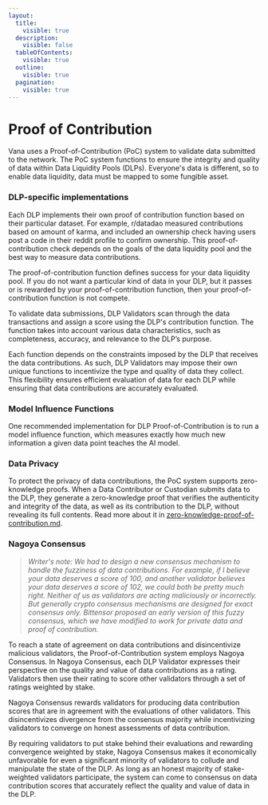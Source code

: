 ```yaml
---
layout:
  title:
    visible: true
  description:
    visible: false
  tableOfContents:
    visible: true
  outline:
    visible: true
  pagination:
    visible: true
---
```


# Proof of Contribution

Vana uses a Proof-of-Contribution (PoC) system to validate data submitted to the network. The PoC system functions to ensure the integrity and quality of data within Data Liquidity Pools (DLPs). Everyone's data is different, so to enable data liquidity, data must be mapped to some fungible asset.&#x20;

### DLP-specific implementations

Each DLP implements their own proof of contribution function based on their particular dataset. For example, r/datadao measured contributions based on amount of karma, and included an ownership check having users post a code in their reddit profile to confirm ownership. This proof-of-contribution check depends on the goals of the data liquidity pool and the best way to measure data contributions.&#x20;

The proof-of-contribution function defines success for your data liquidity pool. If you do not want a particular kind of data in your DLP, but it passes or is rewarded by your proof-of-contribution function, then your proof-of-contribution function is not compete.&#x20;

To validate data submissions, DLP Validators scan through the data transactions and assign a score using the DLP's contribution function. The function takes into account various data characteristics, such as completeness, accuracy, and relevance to the DLP’s purpose.

Each function depends on the constraints imposed by the DLP that receives the data contributions. As such, DLP Validators may impose their own unique functions to incentivize the type and quality of data they collect. This flexibility ensures efficient evaluation of data for each DLP while ensuring that data contributions are accurately evaluated.

### Model Influence Functions

One recommended implementation for DLP Proof-of-Contribution is to run a model influence function, which measures exactly how much new information a given data point teaches the AI model.&#x20;

### Data Privacy

To protect the privacy of data contributions, the PoC system supports zero-knowledge proofs. When a Data Contributor or Custodian submits data to the DLP, they generate a zero-knowledge proof that verifies the authenticity and integrity of the data, as well as its contribution to the DLP, without revealing its full contents. Read more about it in [zero-knowledge-proof-of-contribution.md](zero-knowledge-proof-of-contribution.md "mention").&#x20;

### Nagoya Consensus

> _Writer's note: We had to design a new consensus mechanism to handle the fuzziness of data contributions. For example, if I believe your data deserves a score of 100, and another validator believes your data deserves a score of 102, we could both be pretty much right. Neither of us as validators are acting maliciously or incorrectly. But generally crypto consensus mechanisms are designed for exact consensus only. Bittensor proposed an early version of this fuzzy consensus, which we have modified to work for private data and proof of contribution._&#x20;

To reach a state of agreement on data contributions and disincentivize malicious validators, the Proof-of-Contribution system employs Nagoya Consensus. In Nagoya Consensus, each DLP Validator expresses their perspective on the quality and value of data contributions as a rating. Validators then use their rating to score other validators through a set of ratings weighted by stake.

Nagoya Consensus rewards validators for producing data contribution scores that are in agreement with the evaluations of other validators. This disincentivizes divergence from the consensus majority while incentivizing validators to converge on honest assessments of data contribution.

By requiring validators to put stake behind their evaluations and rewarding convergence weighted by stake, Nagoya Consensus makes it economically unfavorable for even a significant minority of validators to collude and manipulate the state of the DLP. As long as an honest majority of stake-weighted validators participate, the system can come to consensus on data contribution scores that accurately reflect the quality and value of data in the DLP.
